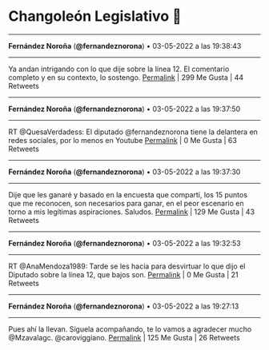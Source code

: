 # Changoleón Legislativo 🙈
*****
**Fernández Noroña** (**@fernandeznorona**) • 03-05-2022 a las 19:38:43
*****
Ya andan intrigando con lo que dije sobre la línea 12. El comentario completo y en su contexto, lo sostengo.
[Permalink](https://twitter.com/fernandeznorona/status/1521695794331590656) | 299 Me Gusta | 44 Retweets
*****
**Fernández Noroña** (**@fernandeznorona**) • 03-05-2022 a las 19:37:50
*****
RT @QuesaVerdadess: El diputado @fernandeznorona tiene la delantera en redes sociales, por lo menos en Youtube
[Permalink](https://twitter.com/fernandeznorona/status/1521695573002403840) | 0 Me Gusta | 63 Retweets
*****
**Fernández Noroña** (**@fernandeznorona**) • 03-05-2022 a las 19:37:30
*****
Dije que les ganaré y basado en la encuesta que compartí, los 15 puntos que me reconocen, son necesarios para ganar, en el peor escenario en torno a mis legítimas aspiraciones. Saludos.
[Permalink](https://twitter.com/fernandeznorona/status/1521695485567938561) | 129 Me Gusta | 43 Retweets
*****
**Fernández Noroña** (**@fernandeznorona**) • 03-05-2022 a las 19:32:53
*****
RT @AnaMendoza1989: Tarde se les hacía para desvirtuar lo que dijo el Diputado sobre la línea 12, que bajos son.
[Permalink](https://twitter.com/fernandeznorona/status/1521694326354591744) | 0 Me Gusta | 21 Retweets
*****
**Fernández Noroña** (**@fernandeznorona**) • 03-05-2022 a las 19:27:13
*****
Pues ahí la llevan. Síguela acompañando, te lo vamos a agradecer mucho @Mzavalagc. @caroviggiano.
[Permalink](https://twitter.com/fernandeznorona/status/1521692900161114112) | 125 Me Gusta | 26 Retweets